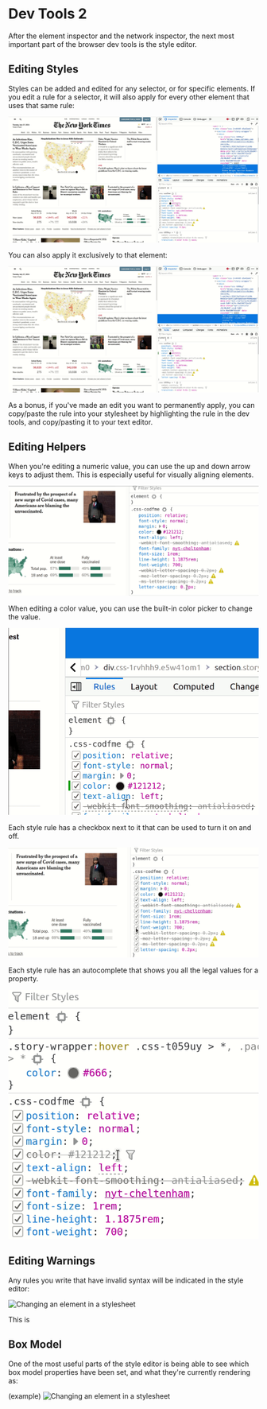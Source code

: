 # Dev Tools 2

After the element inspector and the network inspector, the next most important part of the browser dev tools is the style editor.

## Editing Styles

Styles can be added and edited for any selector, or for specific elements. If you edit a rule for a selector, it will also apply for every other element that uses that same rule:

![Changing a class in a stylesheet](assets/dev-tools-1.gif)

You can also apply it exclusively to that element:

![Changing an element in a stylesheet](assets/dev-tools-2.gif)

As a bonus, if you've made an edit you want to permanently apply, you can copy/paste the rule into your stylesheet by highlighting the rule in the dev tools, and copy/pasting it to your text editor.

## Editing Helpers

When you're editing a numeric value, you can use the up and down arrow keys to adjust them. This is especially useful for visually aligning elements.

![Changing an element in a stylesheet](assets/dev-tools-4.gif)

When editing a color value, you can use the built-in color picker to change the value.

![Changing an element in a stylesheet](assets/dev-tools-3.gif)

Each style rule has a checkbox next to it that can be used to turn it on and off.

![Changing an element in a stylesheet](assets/dev-tools-5.gif)

Each style rule has an autocomplete that shows you all the legal values for a property.

![Changing an element in a stylesheet](assets/dev-tools-6.gif)


## Editing Warnings

Any rules you write that have invalid syntax will be indicated in the style editor:

![Changing an element in a stylesheet](assets/dev-tools-7.gif)

This is 

## Box Model

One of the most useful parts of the style editor is being able to see which box model properties have been set, and what they're currently rendering as:

(example)
![Changing an element in a stylesheet](assets/dev-tools-8.gif)
